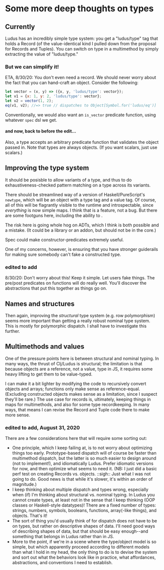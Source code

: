 # Some more deep thoughts on types

## Currently
Ludus has an incredibly simple type system: you get a "ludus/type" tag that holds a Record (of the value-identical kind I pulled down from the proposal for Records and Tuples). You can switch on type in a multimethod by simply extracting the value of "ludus/type."

### But we can simplify it!
ETA, 8/30/20: You don't even need a record. We should never worry about the fact that you can hand-craft an object. Consider the following:

```javascript
let vector = (x, y) => ({x, y, 'ludus/type': vector});
let v1 = {x: 1, y: 2, 'ludus/type': vector};
let v2 = vector(1, 2);
eq(v1, v2); //=> true // dispatches to Object[Symbol.for('ludus/eq')]
```
Conventionally, we would also want an `is_vector` predicate function, using whatever `spec` dsl we get.

#### and now, back to before the edit...

Also, a type accepts an arbitrary predicate function that validates the object passed in. Note that types are always objects. (If you want scalars, just use scalars.)

## Improving the type system
It should be posisble to allow variants of a type, and thus to do exhaustiveness-checked pattern matching on a type across its variants.

There should be streamlined way of a version of Haskell/PureScript's `newtype`, which will be an object with a type tag and a value tag. Of course, all of this will be flagrantly visible to the runtime and introspectable, since *everything* is now simple maps. I think that is a feature, not a bug. But there are some footguns here, including the ability to .

The risk here is going whole hog on ADTs, which I think is both possible and a mistake. (It could be a library or an addon, but should not be in the core.)

Spec could make constructor-predicates extremely useful.

One of my concerns, however, is ensuring that you have stronger guiderails for making sure somebody can't fake a constructed type.

### edited to add
8/30/20: Don't worry about this! Keep it simple. Let users fake things. The pre/post predicates on functions will do really well. You'll discover the abstractions that put this together as things go on.

## Names and structures
Then again, improving the *structural* type system (e.g. row polymorphism) seems more important than getting a really robust nominal type system. This is mostly for polymorphic dispatch. I shall have to investigate this further.

## Multimethods and values
One of the pressure points here is between structural and nominal typing. In many ways, the thrust of Clj/Ludus is structural; the limitation is that because objects are a reference, not a value, type in JS, it requires some heavy lifting to get them to be value-typed.

I can make it a bit lighter by modifying the code to recursively convert objects and arrays; functions only make sense as reference-equal. (Excluding constructed objects makes sense as a limitation, since I suspect they'll be rare.) The use case for records is, ultimately, keeping things in maps for multimethods, and also for some type recordkeeping. In many ways, that means I can revise the Record and Tuple code there to make more sense.

### edited to add, August 31, 2020
There are a few considerations here that will require some sorting out:
* One principle, which I keep failing at, is to not worry about optimizing things too early. Prototype-based dispatch will of course be faster than multimethod dispatch, but the latter is so much easier to design around (not to implement!), and idiomatically Ludus. Prefer idiomatic versions for now, and then optimize what seems to need it. (NB: I just did a basic perf test on creating Records vs. objects. ::sigh:: Just what I was not going to do. Good news is that while it's slower, it's within an order of magnitude.)
* I keep thinking about multiple dispatch and types wrong, especially when (if) I'm thinking about structural vs. nominal typing. In Ludus you cannot create types, at least not in the sense that I keep thinking (OOP classes or Haskell-style datatypes)! There are a fixed number of types: strings, numbers, symbols, booleans, functions, array(-like things), and objects. That's it!
* The sort of thing you'd usually think of for dispatch does not have to be on types, but rather on descriptive shapes of data. I'll need good ways of describing shapes of data, but that should be easy enough--and something that belongs in Ludus rather than in JS.
* More to the point, if we're in a scene where the type/object model is so simple, but which apparently proceed according to different models than what I hold in my head, the only thing to do is to devise the system and sort out what the behaviors look like in practice, what affordances, abstractions, and conventions I need to establish.

